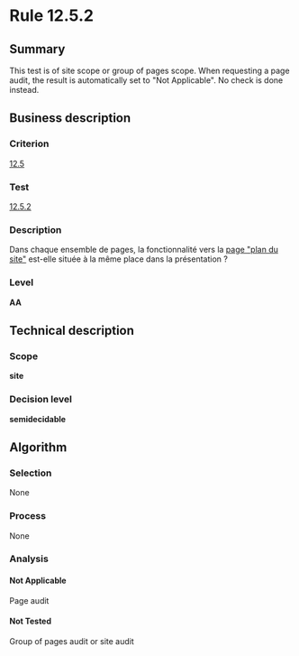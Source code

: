 # Rule 12.5.2

## Summary

This test is of site scope or group of pages scope. When requesting a page audit, the result is automatically set to "Not Applicable". No check is done instead.

## Business description

### Criterion

[12.5](http://references.modernisation.gouv.fr/sites/default/files/RGAA3_RC2-1/referentiel_technique.htm#crit-12-5)

### Test

[12.5.2](http://references.modernisation.gouv.fr/sites/default/files/RGAA3_RC2-1/referentiel_technique.htm#test-12-5-2)

### Description

Dans chaque ensemble de pages, la fonctionnalit&eacute; vers la <a href="http://references.modernisation.gouv.fr/sites/default/files/RGAA3_RC2-1/glossaire.htm#mPlanSite">page "plan du site"</a> est-elle situ&eacute;e &agrave; la m&ecirc;me place dans la pr&eacute;sentation ?

### Level

**AA**

## Technical description

### Scope

**site**

### Decision level

**semidecidable**

## Algorithm

### Selection

None

### Process

None

### Analysis

#### Not Applicable

Page audit 

#### Not Tested

Group of pages audit or site audit
